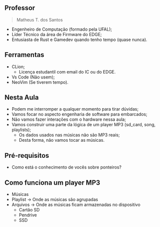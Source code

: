 ## Professor

> Matheus T. dos Santos

- Engenheiro de Computação (formado pela UFAL);
- Líder Técnico da área de Firmware do EDGE;
- Entusiasta de Rust e Gamedev quando tenho tempo (quase nunca).

## Ferramentas

- CLion;
  - Licença estudantil com email do IC ou do EDGE.
- Vs Code (Não usem);
- NeoVim (Se tiverem tempo).

## Nesta Aula

- Podem me interromper a qualquer momento para tirar dúvidas;
- Vamos focar no aspecto engenharia de software para embarcados;
- Não vamos fazer interações com o hardware nessa aula;
- Vamos construir uma parte da lógica de um player MP3 (sd_card, song, playlists);
  - Os dados usados nas músicas não são MP3 reais;
  - Desta forma, não vamos tocar as músicas.

## Pré-requisitos

- Como está o conhecimento de vocês sobre ponteiros?

## Como funciona um player MP3

- Músicas
- Playlist -> Onde as músicas são agrupadas
- Arquivos -> Onde as músicas ficam armazenadas no dispositivo
    - Cartão SD
    - Pendrive
    - SSD

